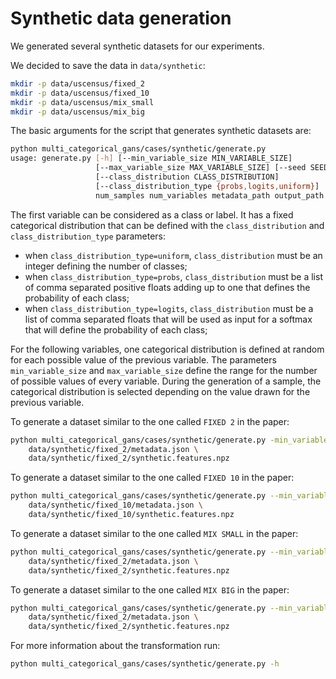 # Synthetic data generation

We generated several synthetic datasets for our experiments.

We decided to save the data in `data/synthetic`:

```bash
mkdir -p data/uscensus/fixed_2
mkdir -p data/uscensus/fixed_10
mkdir -p data/uscensus/mix_small
mkdir -p data/uscensus/mix_big
```

The basic arguments for the script that generates synthetic datasets are:

```bash
python multi_categorical_gans/cases/synthetic/generate.py
usage: generate.py [-h] [--min_variable_size MIN_VARIABLE_SIZE]
                   [--max_variable_size MAX_VARIABLE_SIZE] [--seed SEED]
                   [--class_distribution CLASS_DISTRIBUTION]
                   [--class_distribution_type {probs,logits,uniform}]
                   num_samples num_variables metadata_path output_path

```

The first variable can be considered as a class or label.
It has a fixed categorical distribution that can be defined with the `class_distribution` and `class_distribution_type` parameters:

- when `class_distribution_type=uniform`, `class_distribution` must be an integer defining the number of classes;
- when `class_distribution_type=probs`, `class_distribution` must be a list of comma separated positive floats
adding up to one that defines the probability of each class;
- when `class_distribution_type=logits`, `class_distribution` must be a list of comma separated floats
that will be used as input for a softmax that will define the probability of each class;


For the following variables, one categorical distribution is defined at random for each possible value of the previous variable.
The parameters `min_variable_size` and `max_variable_size` define the range for the number of possible values of every variable.
During the generation of a sample, the categorical distribution is selected depending on the value drawn for the previous variable.

To generate a dataset similar to the one called `FIXED 2` in the paper:

```bash
python multi_categorical_gans/cases/synthetic/generate.py -min_variable_size=2 --max_variable_size=2 10000 9 \
    data/synthetic/fixed_2/metadata.json \
    data/synthetic/fixed_2/synthetic.features.npz
```

To generate a dataset similar to the one called `FIXED 10` in the paper:

```bash
python multi_categorical_gans/cases/synthetic/generate.py --min_variable_size=10 --max_variable_size=10 10000 9 \
    data/synthetic/fixed_10/metadata.json \
    data/synthetic/fixed_10/synthetic.features.npz
```

To generate a dataset similar to the one called `MIX SMALL` in the paper:

```bash
python multi_categorical_gans/cases/synthetic/generate.py --min_variable_size=2 --max_variable_size=10 10000 9 \
    data/synthetic/fixed_2/metadata.json \
    data/synthetic/fixed_2/synthetic.features.npz
```

To generate a dataset similar to the one called `MIX BIG` in the paper:

```bash
python multi_categorical_gans/cases/synthetic/generate.py --min_variable_size=2 --max_variable_size=10 10000 99 \
    data/synthetic/fixed_2/metadata.json \
    data/synthetic/fixed_2/synthetic.features.npz
```

For more information about the transformation run:

```bash
python multi_categorical_gans/cases/synthetic/generate.py -h
```